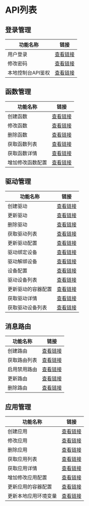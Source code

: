 # API列表

## 登录管理
| 功能名称                                                     | 链接                                                         |
| ------------------------------------------------------------ | ------------------------------------------------------------ |
| 用户登录                                     | [查看链接](uiot-stack/边缘端开发/本地控制台开发指南/登录管理?id=用户登录)  |
| 修改密码                                      | [查看链接](uiot-stack/边缘端开发/本地控制台开发指南/登录管理?id=修改密码)  |
| 本地控制台API鉴权                                 | [查看链接](uiot-stack/边缘端开发/本地控制台开发指南/登录管理?id=本地控制台API鉴权)   |





## 函数管理

| 功能名称         | 链接                                                         |
| ---------------- | ------------------------------------------------------------ |
| 创建函数         | [查看链接](uiot-stack/边缘端开发/本地控制台开发指南/函数管理?id=创建函数) |
| 修改函数         | [查看链接](uiot-stack/边缘端开发/本地控制台开发指南/函数管理?id=修改函数) |
| 删除函数         | [查看链接](uiot-stack/边缘端开发/本地控制台开发指南/函数管理?id=删除函数) |
| 获取函数列表     | [查看链接](uiot-stack/边缘端开发/本地控制台开发指南/函数管理?id=获取函数列表) |
| 获取函数详情     | [查看链接](uiot-stack/边缘端开发/本地控制台开发指南/函数管理?id=获取函数详情) |
| 增加修改函数配置 | [查看链接](uiot-stack/边缘端开发/本地控制台开发指南/函数管理?id=增加修改函数配置) |




## 驱动管理

| 功能名称      | 链接                                                         |
| ------------- | ------------------------------------------------------------ |
| 创建驱动 | [查看链接](uiot-stack/边缘端开发/本地控制台开发指南/驱动管理?id=创建驱动)  |
| 更新驱动 | [查看链接](uiot-stack/边缘端开发/本地控制台开发指南/驱动管理?id=更新驱动) |
| 删除驱动 |[查看链接](uiot-stack/边缘端开发/本地控制台开发指南/驱动管理?id=删除驱动)   |
| 获取驱动列表 | [查看链接](uiot-stack/边缘端开发/本地控制台开发指南/驱动管理?id=获取驱动列表) |
| 更新驱动配置 |[查看链接](uiot-stack/边缘端开发/本地控制台开发指南/驱动管理?id=更新驱动配置)   |
| 驱动绑定设备 |[查看链接](uiot-stack/边缘端开发/本地控制台开发指南/驱动管理?id=驱动绑定设备)  |
| 驱动解绑设备 |[查看链接](uiot-stack/边缘端开发/本地控制台开发指南/驱动管理?id=驱动解绑设备)  |
| 设备配置| [查看链接](uiot-stack/边缘端开发/本地控制台开发指南/驱动管理?id=设备配置)   |
| 驱动设备列表|[查看链接](uiot-stack/边缘端开发/本地控制台开发指南/驱动管理?id=驱动设备列表)  |
| 更新驱动的容器配置|[查看链接](uiot-stack/边缘端开发/本地控制台开发指南/驱动管理?id=更新驱动的容器配置)  |
| 获取驱动详情|[查看链接](uiot-stack/边缘端开发/本地控制台开发指南/驱动管理?id=获取驱动详情)  |
| 获取驱动设备列表 |[查看链接](uiot-stack/边缘端开发/本地控制台开发指南/驱动管理?id=获取驱动设备列表)  |




## 消息路由

| 功能名称      | 链接                                                         |
| ------------ | ------------------------------------------------------------ |
| 创建路由 |[查看链接](uiot-stack/边缘端开发/本地控制台开发指南/消息路由?id=获取驱动列表) |
| 获取路由列表 |[查看链接](uiot-stack/边缘端开发/本地控制台开发指南/消息路由?id=获取路由列表)|
| 启用禁用路由 | [查看链接](uiot-stack/边缘端开发/本地控制台开发指南/消息路由?id=启用禁用路由) |
| 更新路由 |[查看链接](uiot-stack/边缘端开发/本地控制台开发指南/消息路由?id=更新路由) |
| 删除路由 | [查看链接](uiot-stack/边缘端开发/本地控制台开发指南/消息路由?id=删除路由)|



## 应用管理

| 功能名称                       | 链接                                                         |
| ---------------------------- | ------------------------------------------------------------ |
| 创建应用 | [查看链接](uiot-stack/边缘端开发/本地控制台开发指南/应用管理?id=创建应用) |
| 修改应用 |[查看链接](uiot-stack/边缘端开发/本地控制台开发指南/应用管理?id=修改应用) |
| 删除应用       |[查看链接](uiot-stack/边缘端开发/本地控制台开发指南/应用管理?id=删除应用) |
| 获取应用列表     |[查看链接](uiot-stack/边缘端开发/本地控制台开发指南/应用管理?id=获取应用列表)  |
| 获取应用详情       |[查看链接](uiot-stack/边缘端开发/本地控制台开发指南/应用管理?id=获取应用详情)  |
| 增加修改应用配置 |[查看链接](uiot-stack/边缘端开发/本地控制台开发指南/应用管理?id=增加修改应用配置) |
| 更新应用的容器配置  |[查看链接](uiot-stack/边缘端开发/本地控制台开发指南/应用管理?id=更新应用的容器配置) |
| 更新本地应用环境变量  |[查看链接](uiot-stack/边缘端开发/本地控制台开发指南/应用管理?id=更新本地应用环境变量) |





